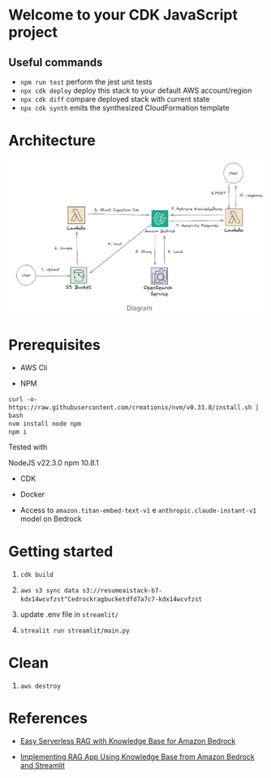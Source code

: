 # Welcome to your CDK JavaScript project

## Useful commands

* `npm run test`         perform the jest unit tests
* `npx cdk deploy`       deploy this stack to your default AWS account/region
* `npx cdk diff`         compare deployed stack with current state
* `npx cdk synth`        emits the synthesized CloudFormation template

# Architecture

![Alt text](./architecture.jpg "architecture")

# Prerequisites

* AWS Cli

* NPM 

```console
curl -o- https://raw.githubusercontent.com/creationix/nvm/v0.33.8/install.sh | bash
nvm install node npm
npm i
```

Tested with 

NodeJS v22.3.0
npm 10.8.1

* CDK 

* Docker 

* Access to `amazon.titan-embed-text-v1` e `anthropic.claude-instant-v1` model on Bedrock

# Getting started

1. `cdk build`

2. `aws s3 sync data s3://resumeaistack-b7-kdx14wcvfzst^Cedrockragbucketdfd7a7c7-kdx14wcvfzst`

3. update .env file in `streamlit/`

4. `strealit run streamlit/main.py`

# Clean 

1. `aws destroy`

# References

* [Easy Serverless RAG with Knowledge Base for Amazon Bedrock](https://community.aws/content/2bi5tqITxIperTzMsD3ohYbPIA4/easy-rag-with-amazon-bedrock-knowledge-base)

* [Implementing RAG App Using Knowledge Base from Amazon Bedrock and Streamlit](https://medium.com/@saikatm.courses/implementing-rag-app-using-knowledge-base-from-amazon-bedrock-and-streamlit-e52f8300f01d)
